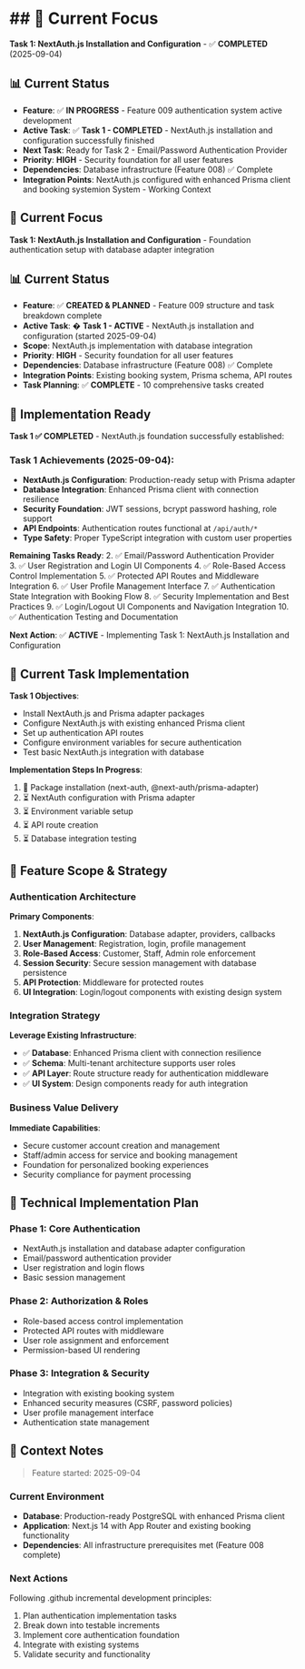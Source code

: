 # ## 🎯 Current Focus
**Task 1: NextAuth.js Installation and Configuration** - ✅ **COMPLETED** (2025-09-04)

## 📊 Current Status
- **Feature**: ✅ **IN PROGRESS** - Feature 009 authentication system active development
- **Active Task**: ✅ **Task 1 - COMPLETED** - NextAuth.js installation and configuration successfully finished
- **Next Task**: Ready for Task 2 - Email/Password Authentication Provider
- **Priority**: **HIGH** - Security foundation for all user features
- **Dependencies**: Database infrastructure (Feature 008) ✅ Complete
- **Integration Points**: NextAuth.js configured with enhanced Prisma client and booking systemion System - Working Context

## 🎯 Current Focus
**Task 1: NextAuth.js Installation and Configuration** - Foundation authentication setup with database adapter integration

## 📊 Current Status
- **Feature**: ✅ **CREATED & PLANNED** - Feature 009 structure and task breakdown complete
- **Active Task**: � **Task 1 - ACTIVE** - NextAuth.js installation and configuration (started 2025-09-04)
- **Scope**: NextAuth.js implementation with database integration  
- **Priority**: **HIGH** - Security foundation for all user features
- **Dependencies**: Database infrastructure (Feature 008) ✅ Complete
- **Integration Points**: Existing booking system, Prisma schema, API routes
- **Task Planning**: ✅ **COMPLETE** - 10 comprehensive tasks created

## 🎯 Implementation Ready
**Task 1 ✅ COMPLETED** - NextAuth.js foundation successfully established:

### Task 1 Achievements (2025-09-04):
- **NextAuth.js Configuration**: Production-ready setup with Prisma adapter
- **Database Integration**: Enhanced Prisma client with connection resilience 
- **Security Foundation**: JWT sessions, bcrypt password hashing, role support
- **API Endpoints**: Authentication routes functional at `/api/auth/*`
- **Type Safety**: Proper TypeScript integration with custom user properties

**Remaining Tasks Ready**:
2. ✅ Email/Password Authentication Provider  
3. ✅ User Registration and Login UI Components
4. ✅ Role-Based Access Control Implementation
5. ✅ Protected API Routes and Middleware Integration
6. ✅ User Profile Management Interface
7. ✅ Authentication State Integration with Booking Flow
8. ✅ Security Implementation and Best Practices
9. ✅ Login/Logout UI Components and Navigation Integration
10. ✅ Authentication Testing and Documentation

**Next Action**: ✅ **ACTIVE** - Implementing Task 1: NextAuth.js Installation and Configuration

## 🔧 Current Task Implementation
**Task 1 Objectives**:
- Install NextAuth.js and Prisma adapter packages
- Configure NextAuth.js with existing enhanced Prisma client
- Set up authentication API routes  
- Configure environment variables for secure authentication
- Test basic NextAuth.js integration with database

**Implementation Steps In Progress**:
1. 🔄 Package installation (next-auth, @next-auth/prisma-adapter)
2. ⏳ NextAuth configuration with Prisma adapter
3. ⏳ Environment variable setup
4. ⏳ API route creation
5. ⏳ Database integration testing

## 🎯 Feature Scope & Strategy

### Authentication Architecture
**Primary Components**:
1. **NextAuth.js Configuration**: Database adapter, providers, callbacks
2. **User Management**: Registration, login, profile management
3. **Role-Based Access**: Customer, Staff, Admin role enforcement
4. **Session Security**: Secure session management with database persistence
5. **API Protection**: Middleware for protected routes
6. **UI Integration**: Login/logout components with existing design system

### Integration Strategy
**Leverage Existing Infrastructure**:
- ✅ **Database**: Enhanced Prisma client with connection resilience
- ✅ **Schema**: Multi-tenant architecture supports user roles
- ✅ **API Layer**: Route structure ready for authentication middleware
- ✅ **UI System**: Design components ready for auth integration

### Business Value Delivery
**Immediate Capabilities**:
- Secure customer account creation and management
- Staff/admin access for service and booking management
- Foundation for personalized booking experiences
- Security compliance for payment processing

## 🔧 Technical Implementation Plan

### Phase 1: Core Authentication
- NextAuth.js installation and database adapter configuration
- Email/password authentication provider
- User registration and login flows
- Basic session management

### Phase 2: Authorization & Roles
- Role-based access control implementation
- Protected API routes with middleware
- User role assignment and enforcement
- Permission-based UI rendering

### Phase 3: Integration & Security
- Integration with existing booking system
- Enhanced security measures (CSRF, password policies)
- User profile management interface
- Authentication state management

## 📝 Context Notes
> Feature started: 2025-09-04

### Current Environment
- **Database**: Production-ready PostgreSQL with enhanced Prisma client
- **Application**: Next.js 14 with App Router and existing booking functionality
- **Dependencies**: All infrastructure prerequisites met (Feature 008 complete)

### Next Actions
Following .github incremental development principles:
1. Plan authentication implementation tasks
2. Break down into testable increments
3. Implement core authentication foundation
4. Integrate with existing systems
5. Validate security and functionality
